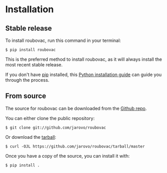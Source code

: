 # Installation

## Stable release

To install roubovac, run this command in your
terminal:

``` console
$ pip install roubovac
```

This is the preferred method to install roubovac, as it will always install the most recent stable release.

If you don't have [pip][] installed, this [Python installation guide][]
can guide you through the process.

## From source

The source for roubovac can be downloaded from
the [Github repo][].

You can either clone the public repository:

``` console
$ git clone git://github.com/jarovo/roubovac
```

Or download the [tarball][]:

``` console
$ curl -OJL https://github.com/jarovo/roubovac/tarball/master
```

Once you have a copy of the source, you can install it with:

``` console
$ pip install .
```

  [pip]: https://pip.pypa.io
  [Python installation guide]: http://docs.python-guide.org/en/latest/starting/installation/
  [Github repo]: https://github.com/%7B%7B%20cookiecutter.github_username%20%7D%7D/%7B%7B%20cookiecutter.project_slug%20%7D%7D
  [tarball]: https://github.com/%7B%7B%20cookiecutter.github_username%20%7D%7D/%7B%7B%20cookiecutter.project_slug%20%7D%7D/tarball/master
